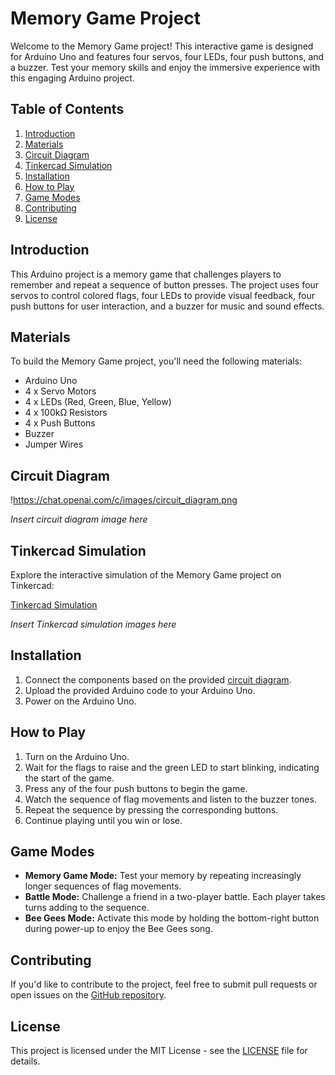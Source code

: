 # **Memory Game Project**

Welcome to the Memory Game project! This interactive game is designed for Arduino Uno and features four servos, four LEDs, four push buttons, and a buzzer. Test your memory skills and enjoy the immersive experience with this engaging Arduino project.

## **Table of Contents**

1. [Introduction](https://chat.openai.com/c/06d68d59-2dbc-4a59-b858-95e9723a8b66#introduction)
2. [Materials](https://chat.openai.com/c/06d68d59-2dbc-4a59-b858-95e9723a8b66#materials)
3. [Circuit Diagram](https://chat.openai.com/c/06d68d59-2dbc-4a59-b858-95e9723a8b66#circuit-diagram)
4. [Tinkercad Simulation](https://chat.openai.com/c/06d68d59-2dbc-4a59-b858-95e9723a8b66#tinkercad-simulation)
5. [Installation](https://chat.openai.com/c/06d68d59-2dbc-4a59-b858-95e9723a8b66#installation)
6. [How to Play](https://chat.openai.com/c/06d68d59-2dbc-4a59-b858-95e9723a8b66#how-to-play)
7. [Game Modes](https://chat.openai.com/c/06d68d59-2dbc-4a59-b858-95e9723a8b66#game-modes)
8. [Contributing](https://chat.openai.com/c/06d68d59-2dbc-4a59-b858-95e9723a8b66#contributing)
9. [License](https://chat.openai.com/c/06d68d59-2dbc-4a59-b858-95e9723a8b66#license)

## **Introduction**

This Arduino project is a memory game that challenges players to remember and repeat a sequence of button presses. The project uses four servos to control colored flags, four LEDs to provide visual feedback, four push buttons for user interaction, and a buzzer for music and sound effects.

## **Materials**

To build the Memory Game project, you'll need the following materials:

- Arduino Uno
- 4 x Servo Motors
- 4 x LEDs (Red, Green, Blue, Yellow)
- 4 x 100kΩ Resistors
- 4 x Push Buttons
- Buzzer
- Jumper Wires

## **Circuit Diagram**

!https://chat.openai.com/c/images/circuit_diagram.png

*Insert circuit diagram image here*

## **Tinkercad Simulation**

Explore the interactive simulation of the Memory Game project on Tinkercad:

[Tinkercad Simulation](https://www.tinkercad.com/your-tinkercad-link)

*Insert Tinkercad simulation images here*

## **Installation**

1. Connect the components based on the provided [circuit diagram](https://chat.openai.com/c/06d68d59-2dbc-4a59-b858-95e9723a8b66#circuit-diagram).
2. Upload the provided Arduino code to your Arduino Uno.
3. Power on the Arduino Uno.

## **How to Play**

1. Turn on the Arduino Uno.
2. Wait for the flags to raise and the green LED to start blinking, indicating the start of the game.
3. Press any of the four push buttons to begin the game.
4. Watch the sequence of flag movements and listen to the buzzer tones.
5. Repeat the sequence by pressing the corresponding buttons.
6. Continue playing until you win or lose.

## **Game Modes**

- **Memory Game Mode:** Test your memory by repeating increasingly longer sequences of flag movements.
- **Battle Mode:** Challenge a friend in a two-player battle. Each player takes turns adding to the sequence.
- **Bee Gees Mode:** Activate this mode by holding the bottom-right button during power-up to enjoy the Bee Gees song.

## **Contributing**

If you'd like to contribute to the project, feel free to submit pull requests or open issues on the [GitHub repository](https://github.com/your-github-repo).

## **License**

This project is licensed under the MIT License - see the [LICENSE](https://chat.openai.com/c/LICENSE) file for details.
